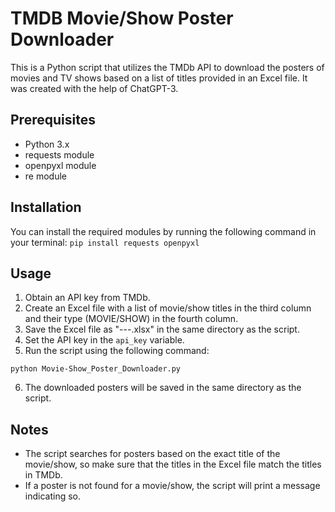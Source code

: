 # TMDB Movie/Show Poster Downloader

This is a Python script that utilizes the TMDb API to download the posters of movies and TV shows based on a list of titles provided in an Excel file. It was created with the help of ChatGPT-3.

## Prerequisites
* Python 3.x
* requests module
* openpyxl module
* re module

## Installation
You can install the required modules by running the following command in your terminal:
```pip install requests openpyxl ```

## Usage
1. Obtain an API key from TMDb.
2. Create an Excel file with a list of movie/show titles in the third column and their type (MOVIE/SHOW) in the fourth column.
3. Save the Excel file as "---.xlsx" in the same directory as the script.
4. Set the API key in the `api_key` variable.
5. Run the script using the following command:

```python Movie-Show_Poster_Downloader.py```

6. The downloaded posters will be saved in the same directory as the script.

## Notes
* The script searches for posters based on the exact title of the movie/show, so make sure that the titles in the Excel file match the titles in TMDb.
* If a poster is not found for a movie/show, the script will print a message indicating so.

